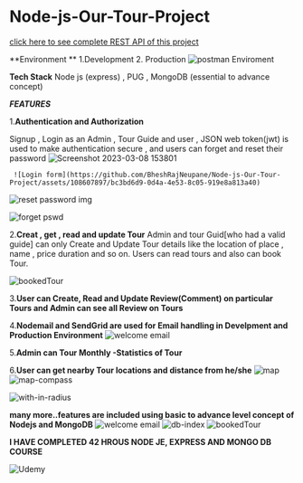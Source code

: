# Node-js-Our-Tour-Project
 
 [click here to see complete REST API of this project](https://documenter.getpostman.com/view/24028174/2s8ZDVYi98?fbclid=IwAR28hwaVG4SCIuGAyzny1AoXmnd82QfT1ekKpPxr-L206Pi3S8GFtufG8D8#b01bc3f3-6b79-43bc-a308-6932f35efefa)

**Environment **
 1.Development 
 2. Production
![postman Enviroment](https://github.com/BheshRajNeupane/Node-js-Our-Tour-Project/assets/108607897/945f00c1-da5a-42d8-bb47-a03c59d90510)

**Tech Stack**
 Node js (express) , PUG , MongoDB (essential to advance concept)

 ***FEATURES***
 
  1.**Authentication and Authorization**
  
   Signup , Login as an Admin , Tour Guide  and user  , JSON web token(jwt) is used to make authentication 
 secure , and  users can forget and reset their password 
 ![Screenshot 2023-03-08 153801](https://github.com/BheshRajNeupane/Node-js-Our-Tour-Project/assets/108607897/7058cff1-5134-4e3b-a638-dacf88f3f5fb)

     ![Login form](https://github.com/BheshRajNeupane/Node-js-Our-Tour- Project/assets/108607897/bc3bd6d9-0d4a-4e53-8c05-919e8a813a40)

  ![reset password img](https://github.com/BheshRajNeupane/Node-js-Our-Tour-Project/assets/108607897/7096db8a-b0a9-4ccd-b05a-b10f8ae1e79c)

  
![forget pswd](https://github.com/BheshRajNeupane/Node-js-Our-Tour-Project/assets/108607897/942412a0-6632-4c2c-944a-3a9671690a9f)

2.**Creat , get , read and update Tour**
Admin and tour Guid[who had a valid guide] can only Create and Update Tour details like the location of place , name , price duration and so on. Users can read tours and also can book Tour.

![bookedTour](https://github.com/BheshRajNeupane/Node-js-Our-Tour-Project/assets/108607897/1d58b41a-7a99-4701-a75f-696ba0a3766e)

3.**User can Create, Read and Update Review(Comment) on particular Tours and Admin can see all Review on Tours**

4.**Nodemail and SendGrid are used for Email handling in Develpment and Production Environment**
![welcome email](https://github.com/BheshRajNeupane/Node-js-Our-Tour-Project/assets/108607897/c225636f-8d32-461e-bdc3-7ec90ca878a5)

5.**Admin can Tour Monthly -Statistics of Tour**

6.**User can get nearby Tour locations and distance from he/she**
![map](https://github.com/BheshRajNeupane/Node-js-Our-Tour-Project/assets/108607897/a2f8a4b9-d23b-4243-ba66-1f14217df24f)
![map-compass](https://github.com/BheshRajNeupane/Node-js-Our-Tour-Project/assets/108607897/b3df4b56-e3f1-47b5-a2bf-008d75ec878e)

![with-in-radius](https://github.com/BheshRajNeupane/Node-js-Our-Tour-Project/assets/108607897/b0d7c5f0-57fb-436e-a412-8ef97cd7d398)

**many more..features are included using  basic to advance level concept of Nodejs and MongoDB**
![welcome email](https://github.com/BheshRajNeupane/Node-js-Our-Tour-Project/assets/108607897/0ce2ce46-6cd0-4a4d-947a-e4d6cf181357)
![db-index](https://github.com/BheshRajNeupane/Node-js-Our-Tour-Project/assets/108607897/0695e051-f6ee-448d-aea6-3c3aaf58bf30)
![bookedTour](https://github.com/BheshRajNeupane/Node-js-Our-Tour-Project/assets/108607897/94a23299-b317-40cf-8e71-edc656db6d01)


**I HAVE COMPLETED 42 HROUS NODE JE, EXPRESS AND MONGO DB COURSE**

![Udemy](https://github.com/BheshRajNeupane/Node-js-Our-Tour-Project/assets/108607897/e590d577-23a5-49fc-b8fb-071cbf215025)
